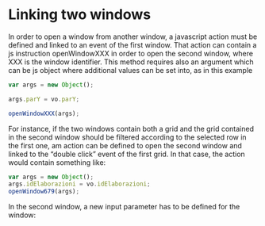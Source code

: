 # Linking two windows

In order to open a window from another window, a javascript action must be defined and linked to an event of the first window. That action can contain a js instruction openWindowXXX in order to open the second window, where XXX is the window identifier. This method requires also an argument which can be js object where additional values can be set into, as in this example

```javascript
var args = new Object();

args.parY = vo.parY;

openWindowXXX(args);
```

For instance, if the two windows contain both a grid and the grid contained in the second window should be filtered according to the selected row in the first one, am action can be defined to open the second window and linked to the “double click” event of the first grid. In that case, the action would contain something like:

```javascript
var args = new Object();
args.idElaborazioni = vo.idElaborazioni;
openWindow679(args);
```

In the second window, a new input parameter has to be defined for the window:

